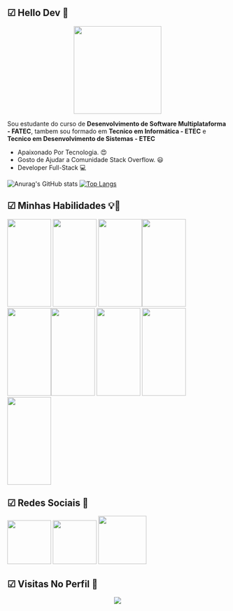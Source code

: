 ## ☑ Hello Dev 👊
<p align="center">
<img width="200px" src="https://i.pinimg.com/originals/26/6f/4e/266f4e921360ef518df4dd7e95a2b922.gif"></p>

Sou estudante do curso de **Desenvolvimento de Software Multiplataforma - FATEC**, tambem sou formado em **Tecnico em Informática - ETEC** e **Tecnico em Desenvolvimento de Sistemas - ETEC**

-  Apaixonado Por Tecnologia. 😍
- Gosto de Ajudar a Comunidade Stack Overflow. 😃
- Developer Full-Stack 💻



![Anurag's GitHub stats](https://github-readme-stats.vercel.app/api?username=Zereis240620&show_icons=true&theme=tokyonight)
[![Top Langs](https://github-readme-stats.vercel.app/api/top-langs/?username=Zereis240620&layout=compact)](https://github.com/Zereis240620/github-readme-stats)
## ☑ Minhas Habilidades 💡🚀
<p float="left">
<img width="100px" 
	 height="200px"
src="https://cdn.jsdelivr.net/gh/devicons/devicon/icons/php/php-original.svg" />
<img width="100px"  
height="200px"
src="https://cdn.jsdelivr.net/gh/devicons/devicon/icons/javascript/javascript-original.svg" />
<img width="100px"  
height="200px"	src="https://cdn.jsdelivr.net/gh/devicons/devicon/icons/nodejs/nodejs-original-wordmark.svg" /><img width="100px"  
height="200px"	src="https://cdn.jsdelivr.net/gh/devicons/devicon/icons/python/python-original.svg" /><img width="100px"
height="200px" src="https://cdn.jsdelivr.net/gh/devicons/devicon/icons/mysql/mysql-original-wordmark.svg" /><img width="100px"
height="200px"
src="https://cdn.jsdelivr.net/gh/devicons/devicon/icons/postgresql/postgresql-original-wordmark.svg" />
<img 
width="100px"
height="200px"
src="https://cdn.jsdelivr.net/gh/devicons/devicon/icons/apache/apache-original-wordmark.svg" />
<img 
width="100px"
height="200px"
src="https://cdn.jsdelivr.net/gh/devicons/devicon/icons/html5/html5-original.svg" />
<img 
width="100px"
height="200px"
src="https://cdn.jsdelivr.net/gh/devicons/devicon/icons/css3/css3-original-wordmark.svg" />
</p>

## ☑ Redes Sociais 👴
<a href="https://www.linkedin.com/in/jos%C3%A9-reis-m-de-oliveira-b16a55177">
<img width="100px" src="https://cdn-icons-png.flaticon.com/512/174/174857.png"></a>
<a href="https://stackexchange.com/users/14761443/z%c3%a9-reis-m-olliver"><img width="100px" src="https://cdn-icons-png.flaticon.com/512/2111/2111628.png"></a>
<a href="https://www.instagram.com/zrmolliver/"><img width="110px" src="https://cdn4.iconfinder.com/data/icons/picons-social/57/38-instagram-3-512.png"></a>

## ☑ Visitas No Perfil 👀
<p align="center"> 
   <img alingn="center" src="https://profile-counter.glitch.me/Zereis240620/count.svg" />
 </p>
